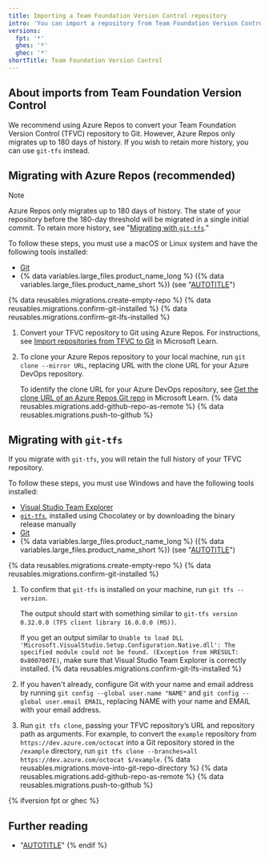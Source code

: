 ```yaml
---
title: Importing a Team Foundation Version Control repository
intro: 'You can import a repository from Team Foundation Version Control (TFVC) by converting the repository to Git, then pushing the Git repository to {% data variables.product.product_name %}.'
versions:
  fpt: '*'
  ghes: '*'
  ghec: '*'
shortTitle: Team Foundation Version Control
---
```


## About imports from Team Foundation Version Control

We recommend using Azure Repos to convert your Team Foundation Version Control (TFVC) repository to Git. However, Azure Repos only migrates up to 180 days of history. If you wish to retain more history, you can use `git-tfs` instead.

## Migrating with Azure Repos (recommended)

> [!NOTE]
> Azure Repos only migrates up to 180 days of history. The state of your repository before the 180-day threshold will be migrated in a single initial commit. To retain more history, see "[Migrating with `git-tfs`](#migrating-with-git-tfs)."

To follow these steps, you must use a macOS or Linux system and have the following tools installed:

* [Git](https://git-scm.com/downloads)
* {% data variables.large_files.product_name_long %} ({% data variables.large_files.product_name_short %}) (see "[AUTOTITLE](/repositories/working-with-files/managing-large-files/installing-git-large-file-storage)")

{% data reusables.migrations.create-empty-repo %}
{% data reusables.migrations.confirm-git-installed %}
{% data reusables.migrations.confirm-git-lfs-installed %}
1. Convert your TFVC repository to Git using Azure Repos. For instructions, see [Import repositories from TFVC to Git](https://learn.microsoft.com/en-us/azure/devops/repos/git/import-from-tfvc?view=azure-devops) in Microsoft Learn.
1. To clone your Azure Repos repository to your local machine, run `git clone --mirror URL`, replacing URL with the clone URL for your Azure DevOps repository.

   To identify the clone URL for your Azure DevOps repository, see [Get the clone URL of an Azure Repos Git repo](https://learn.microsoft.com/en-us/azure/devops/repos/git/clone?view=azure-devops&tabs=visual-studio-2022#get-the-clone-url-of-an-azure-repos-git-repo) in Microsoft Learn.
{% data reusables.migrations.add-github-repo-as-remote %}
{% data reusables.migrations.push-to-github %}

## Migrating with `git-tfs`

If you migrate with `git-tfs`, you will retain the full history of your TFVC repository.

To follow these steps, you must use Windows and have the following tools installed:

* [Visual Studio Team Explorer](https://devblogs.microsoft.com/devops/reintroducing-the-team-explorer-standalone-installer/)
* [`git-tfs`](https://github.com/git-tfs/git-tfs), installed using Chocolatey or by downloading the binary release manually
* [Git](https://git-scm.com/downloads)
* {% data variables.large_files.product_name_long %} ({% data variables.large_files.product_name_short %}) (see "[AUTOTITLE](/repositories/working-with-files/managing-large-files/installing-git-large-file-storage)")

{% data reusables.migrations.create-empty-repo %}
{% data reusables.migrations.confirm-git-installed %}
1. To confirm that `git-tfs` is installed on your machine, run `git tfs --version`.

   The output should start with something similar to `git-tfs version 0.32.0.0 (TFS client library 16.0.0.0 (MS))`.

   If you get an output similar to `Unable to load DLL 'Microsoft.VisualStudio.Setup.Configuration.Native.dll': The specified module could not be found. (Exception from HRESULT: 0x8007007E)`, make sure that Visual Studio Team Explorer is correctly installed.
{% data reusables.migrations.confirm-git-lfs-installed %}
1. If you haven't already, configure Git with your name and email address by running `git config --global user.name "NAME"` and `git config --global user.email EMAIL`, replacing NAME with your name and EMAIL with your email address.
1. Run `git tfs clone`, passing your TFVC repository’s URL and repository path as arguments. For example, to convert the `example` repository from `https://dev.azure.com/octocat` into a Git repository stored in the `/example` directory, run `git tfs clone --branches=all https://dev.azure.com/octocat $/example`.
{% data reusables.migrations.move-into-git-repo-directory %}
{% data reusables.migrations.add-github-repo-as-remote %}
{% data reusables.migrations.push-to-github %}

{% ifversion fpt or ghec %}

## Further reading

* "[AUTOTITLE](/get-started/using-git/troubleshooting-the-2-gb-push-limit)"
{% endif %}
